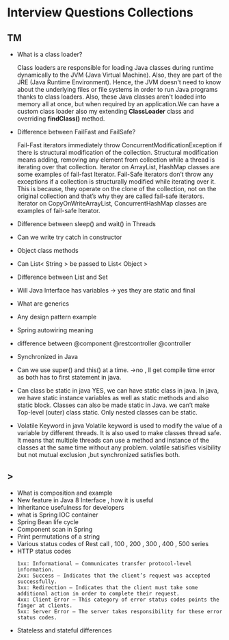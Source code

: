# Interview Questions Collections

## TM

- What is a class loader?

  Class loaders are responsible for loading Java classes during runtime dynamically to the JVM (Java Virtual Machine). Also, they are part of the JRE (Java Runtime Environment). Hence, the JVM doesn't need to know about the underlying files or file systems in order to run Java programs thanks to class loaders.
  Also, these Java classes aren't loaded into memory all at once, but when required by an application.We can have a custom class loader also my extending **ClassLoader** class and overriding **findClass()** method.
  
- Difference between FailFast and FailSafe?

  Fail-Fast iterators immediately throw ConcurrentModificationException if there is structural modification of the collection. Structural modification means adding, removing any element from collection while a thread is iterating over that collection. 
  Iterator on ArrayList, HashMap classes are some examples of fail-fast Iterator.
  Fail-Safe iterators don’t throw any exceptions if a collection is structurally modified while iterating over it. 
  This is because, they operate on the clone of the collection, not on the original collection and that’s why they are called fail-safe iterators. Iterator on CopyOnWriteArrayList, ConcurrentHashMap classes are examples of fail-safe Iterator.

- Difference between sleep() and wait() in Threads
  
- Can we write try catch in constructor
- Object class methods
- Can List< String > be passed to List< Object >
- Difference between List and Set
- Will Java Interface has variables -> yes they are static and final
- What are generics
- Any design pattern example
- Spring autowiring meaning
- difference between @component @restcontroller @controller
- Synchronized in Java
- Can we use super() and this() at a time. ->no , ll get compile time error as both has to first statement in java.
- Can class be static in java
  YES, we can have static class in java. In java, we have static instance variables as well as static methods and also static block. 
  Classes can also be made static in Java. we can’t make Top-level (outer) class static. Only nested classes can be static. 
  
- Volatile Keyword in java 
  Volatile keyword is used to modify the value of a variable by different threads. It is also used to make classes thread safe. 
  It means that multiple threads can use a method and instance of the classes at the same time without any problem.
  <additional> volatile satisifies visibility but not mutual exclusion ,but synchronized satisfies both.
    
 ## >
- What is composition and example
- New feature in Java 8 Interface , how it is useful
- Inheritance usefulness for developers
- what is Spring IOC container
- Spring Bean life cycle
- Component scan in Spring
- Print permutations of a string
- Various status codes of Rest call , 100 , 200 , 300 , 400 , 500 series
- HTTP status codes 
  ````
  1xx: Informational – Communicates transfer protocol-level information.
  2xx: Success – Indicates that the client’s request was accepted successfully.
  3xx: Redirection – Indicates that the client must take some additional action in order to complete their request.
  4xx: Client Error – This category of error status codes points the finger at clients.
  5xx: Server Error – The server takes responsibility for these error status codes.
  ````
- Stateless and stateful differences
